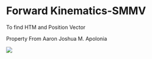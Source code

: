 # Forward Kinematics-SMMV
 To find HTM and Position Vector

 Property From Aaron Joshua M. Apolonia
 
 <img src="img/Robotics_Toolbox_for_Python_(Figure_1).png">
